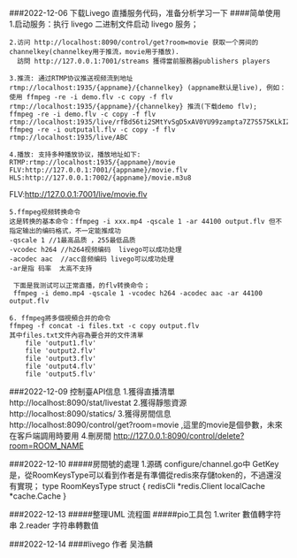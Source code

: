 
###2022-12-06 下载Livego 直播服务代码，准备分析学习一下
####简单使用
    1.启动服务：执行 livego 二进制文件启动 livego 服务；
    
    2.访问 http://localhost:8090/control/get?room=movie 获取一个房间的 channelkey(channelkey用于推流，movie用于播放).
      訪問 http://127.0.0.1:7001/streams 獲得當前服務器publishers players
        
    3.推流: 通过RTMP协议推送视频流到地址 rtmp://localhost:1935/{appname}/{channelkey} (appname默认是live), 例如： 使用 ffmpeg -re -i demo.flv -c copy -f flv rtmp://localhost:1935/{appname}/{channelkey} 推流(下载demo flv);
    ffmpeg -re -i demo.flv -c copy -f flv rtmp://localhost:1935/live/rfBd56ti2SMtYvSgD5xAV0YU99zampta7Z7S575KLkIZ9PYk    
    ffmpeg -re -i outputall.flv -c copy -f flv rtmp://localhost:1935/live/ABC
    
    4.播放: 支持多种播放协议，播放地址如下:    
    RTMP:rtmp://localhost:1935/{appname}/movie
    FLV:http://127.0.0.1:7001/{appname}/movie.flv
    HLS:http://127.0.0.1:7002/{appname}/movie.m3u8
    
   FLV:http://127.0.0.1:7001/live/movie.flv


    5.ffmpeg视频转换命令
    这是转换的基本命令：ffmpeg -i xxx.mp4 -qscale 1 -ar 44100 output.flv 但不指定输出的编码格式，不一定能推成功
    -qscale 1 //1最高品质 ，255最低品质
    -vcodec h264 //h264视频编码  livego可以成功处理
    -acodec aac  //acc音频编码 livego可以成功处理
    -ar是指 码率  太高不支持 
     
     下面是我测试可以正常直播，的flv转换命令；
     ffmpeg -i demo.mp4 -qscale 1 -vcodec h264 -acodec aac -ar 44100 output.flv
     
    6. ffmpeg將多個視頻合并的命令
    ffmpeg -f concat -i files.txt -c copy output.flv
    其中files.txt文件內容為要合并的文件清單
        file 'output1.flv'
        file 'output2.flv'
        file 'output3.flv'
        file 'output4.flv'
        file 'output5.flv'
        
        


###2022-12-09
    控制臺API信息
    1.獲得直播清單    http://localhost:8090/stat/livestat 
    2.獲得靜態資源    http://localhost:8090/statics/
    3.獲得房間信息    http://localhost:8090/control/get?room=movie ,這里的movie是個參數，未來在客戶端調用時要用
    4.刪房間   http://127.0.0.1:8090/control/delete?room=ROOM_NAME

###2022-12-10
#####房間號的處理
    1.源碼  configure/channel.go中 GetKey是，從RoomKeysType可以看到作者是有準備從redis來存儲token的，不過還沒有實現；
        type RoomKeysType struct {
            redisCli   *redis.Client
            localCache *cache.Cache
        }

###2022-12-13
#####整理UML 流程圖
#####pio工具包
    1.writer 數值轉字符串
    2.reader 字符串轉數值
    
###2022-12-14
####livego 作者 吴浩麟